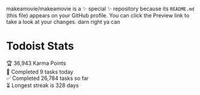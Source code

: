 makeamovie/makeamovie is a ✨ special ✨ repository because its `README.md` (this file) appears on your GitHub profile.
You can click the Preview link to take a look at your changes. darn right ya can

# Todoist Stats

<!-- TODO-IST:START -->
🏆  36,943 Karma Points           
🌸  Completed 9 tasks today           
✅  Completed 26,784 tasks so far           
⏳  Longest streak is 328 days
<!-- TODO-IST:END -->